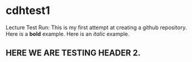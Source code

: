 # cdhtest1
Lecture Test Run:
This is my first attempt at creating a github repository.
Here is a **bold** example. 
Here is an *italic* example.
## HERE WE ARE TESTING HEADER 2. 
